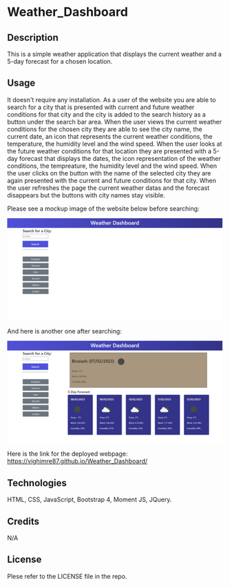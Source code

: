# Weather_Dashboard

## Description

This is a simple weather application that displays the current weather and a 5-day forecast for a chosen location.


## Usage

It doesn't require any installation. As a user of the website you are able to search for a city that is presented with current and future weather conditions for that city and the city is added to the search history as a button under the search bar area. When the user views the current weather conditions for the chosen city they are able to see the city name, the current date, an icon that represents the current weather conditions, the temperature, the humidity level and the wind speed. When the user looks at the future weather conditions for that location they are presented with a 5-day forecast that displays the dates, the icon representation of the weather conditions, the tempreature, the humidity level and the wind speed. When the user clicks on the button with the name of the selected city they are again presented with the current and future conditions for that city. When the user refreshes the page the current weather datas and the forecast disappears but the buttons with city names stay visible.

Please see a mockup image of the website below before searching:

<img src="assets/images/mockup-image1.png" alt="Mockup image of the website before searching" style="width:500px;"/>

And here is another one after searching:

<img src="assets/images/mockup-image2.png" alt="Mockup image of the website before searching" style="width:500px;"/>

Here is the link for the deployed webpage: https://vighimre87.github.io/Weather_Dashboard/

## Technologies

HTML, CSS, JavaScript, Bootstrap 4, Moment JS, JQuery.

## Credits

N/A
<br>

## License

Plese refer to the LICENSE file in the repo.